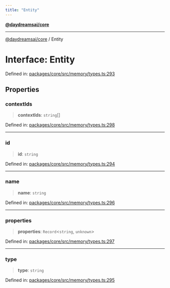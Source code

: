 ```yaml
---
title: "Entity"
---
```


[**@daydreamsai/core**](./api-reference.md)

***

[@daydreamsai/core](./api-reference.md) / Entity

# Interface: Entity

Defined in: [packages/core/src/memory/types.ts:293](https://github.com/dojoengine/daydreams/blob/95678f46ea3908883ec80d853a28c9f23ca4f5c2/packages/core/src/memory/types.ts#L293)

## Properties

### contextIds

> **contextIds**: `string`[]

Defined in: [packages/core/src/memory/types.ts:298](https://github.com/dojoengine/daydreams/blob/95678f46ea3908883ec80d853a28c9f23ca4f5c2/packages/core/src/memory/types.ts#L298)

***

### id

> **id**: `string`

Defined in: [packages/core/src/memory/types.ts:294](https://github.com/dojoengine/daydreams/blob/95678f46ea3908883ec80d853a28c9f23ca4f5c2/packages/core/src/memory/types.ts#L294)

***

### name

> **name**: `string`

Defined in: [packages/core/src/memory/types.ts:296](https://github.com/dojoengine/daydreams/blob/95678f46ea3908883ec80d853a28c9f23ca4f5c2/packages/core/src/memory/types.ts#L296)

***

### properties

> **properties**: `Record`\<`string`, `unknown`\>

Defined in: [packages/core/src/memory/types.ts:297](https://github.com/dojoengine/daydreams/blob/95678f46ea3908883ec80d853a28c9f23ca4f5c2/packages/core/src/memory/types.ts#L297)

***

### type

> **type**: `string`

Defined in: [packages/core/src/memory/types.ts:295](https://github.com/dojoengine/daydreams/blob/95678f46ea3908883ec80d853a28c9f23ca4f5c2/packages/core/src/memory/types.ts#L295)
